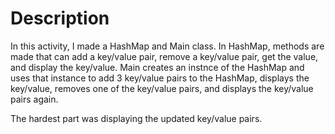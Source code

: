 # Description

In this activity, I made a HashMap and Main class. In HashMap, methods are made that can add a key/value pair, remove a key/value pair, get the value, and display the key/value. Main creates an instnce of the HashMap and uses that instance to add 3 key/value pairs to the HashMap, displays the key/value, removes one of the key/value pairs, and displays the key/value pairs again.

The hardest part was displaying the updated key/value pairs.
